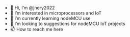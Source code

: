 - 👋 Hi, I’m @jnery2022
- 👀 I’m interested in microprocessors and IoT
- 🌱 I’m currently learning nodeMCU use
- 💞️ I’m looking to suggestions for nodeMCU IoT projects
- 📫 How to reach me here

<!---
jnery2022/jnery2022 is a ✨ special ✨ repository because its `README.md` (this file) appears on your GitHub profile.
You can click the Preview link to take a look at your changes.
--->

